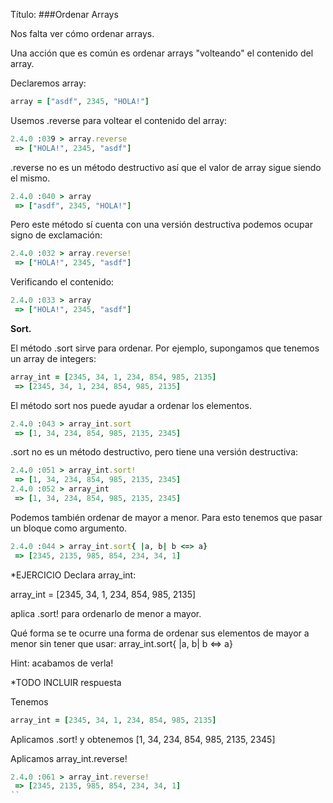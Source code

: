 Título: 
###Ordenar Arrays

Nos falta ver cómo ordenar arrays.

Una acción que es común es ordenar arrays "volteando" el contenido del array. 

Declaremos array:

```ruby
array = ["asdf", 2345, "HOLA!"]
```


Usemos .reverse para voltear el contenido del array:

```ruby
2.4.0 :039 > array.reverse
 => ["HOLA!", 2345, "asdf"] 
```
.reverse no es un método destructivo así que el valor de array sigue siendo el mismo. 

```ruby
2.4.0 :040 > array
 => ["asdf", 2345, "HOLA!"]
```
Pero este método sí cuenta con una versión destructiva podemos ocupar signo de exclamación:

```ruby
2.4.0 :032 > array.reverse!
 => ["HOLA!", 2345, "asdf"] 
```
Verificando el contenido:

```ruby
2.4.0 :033 > array
 => ["HOLA!", 2345, "asdf"]
```



__Sort.__

El método .sort sirve para ordenar. Por ejemplo, supongamos que tenemos un array de integers:

```ruby
array_int = [2345, 34, 1, 234, 854, 985, 2135]
 => [2345, 34, 1, 234, 854, 985, 2135] 
```

El método sort nos puede ayudar a ordenar los elementos.

```ruby
2.4.0 :043 > array_int.sort
 => [1, 34, 234, 854, 985, 2135, 2345] 
```

.sort no es un método destructivo, pero tiene una versión destructiva:

```ruby
2.4.0 :051 > array_int.sort!
 => [1, 34, 234, 854, 985, 2135, 2345] 
2.4.0 :052 > array_int
 => [1, 34, 234, 854, 985, 2135, 2345] 
```

Podemos también ordenar de mayor a menor. Para esto tenemos que pasar un bloque como argumento. 

```ruby
2.4.0 :044 > array_int.sort{ |a, b| b <=> a}
 => [2345, 2135, 985, 854, 234, 34, 1] 
```

*EJERCICIO
Declara array_int:

array_int = [2345, 34, 1, 234, 854, 985, 2135]

aplica .sort! para ordenarlo de menor a mayor. 

Qué forma se te ocurre una forma de ordenar sus elementos de mayor a menor sin tener que usar: array_int.sort{ |a, b| b <=> a}

Hint: acabamos de verla!



*TODO INCLUIR respuesta

Tenemos 
```ruby
array_int = [2345, 34, 1, 234, 854, 985, 2135]
```

Aplicamos .sort! y obtenemos 
[1, 34, 234, 854, 985, 2135, 2345] 

Aplicamos array_int.reverse!
```ruby
2.4.0 :061 > array_int.reverse!
 => [2345, 2135, 985, 854, 234, 34, 1] 
``


